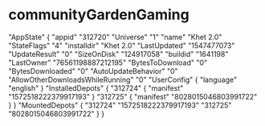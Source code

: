 # communityGardenGaming

"AppState"
{
	"appid"		"312720"
	"Universe"		"1"
	"name"		"Khet 2.0"
	"StateFlags"		"4"
	"installdir"		"Khet 2.0"
	"LastUpdated"		"1547477073"
	"UpdateResult"		"0"
	"SizeOnDisk"		"124917058"
	"buildid"		"1641198"
	"LastOwner"		"76561198887212195"
	"BytesToDownload"		"0"
	"BytesDownloaded"		"0"
	"AutoUpdateBehavior"		"0"
	"AllowOtherDownloadsWhileRunning"		"0"
	"UserConfig"
	{
		"language"		"english"
	}
	"InstalledDepots"
	{
		"312724"
		{
			"manifest"		"1572518222379917193"
		}
		"312725"
		{
			"manifest"		"8028015046803991722"
		}
	}
	"MountedDepots"
	{
		"312724"		"1572518222379917193"
		"312725"		"8028015046803991722"
	}
}

